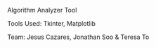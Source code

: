 Algorithm Analyzer Tool

Tools Used: Tkinter, Matplotlib

Team: Jesus Cazares, Jonathan Soo & Teresa To
